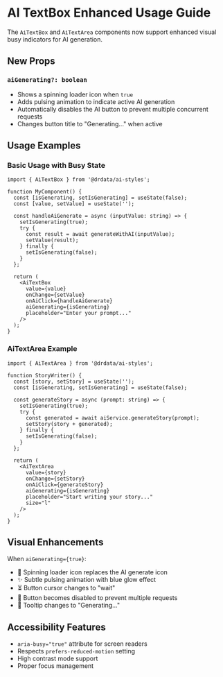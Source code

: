# AI TextBox Enhanced Usage Guide

The `AiTextBox` and `AiTextArea` components now support enhanced visual busy indicators for AI generation.

## New Props

### `aiGenerating?: boolean`
- Shows a spinning loader icon when `true`
- Adds pulsing animation to indicate active AI generation
- Automatically disables the AI button to prevent multiple concurrent requests
- Changes button title to "Generating..." when active

## Usage Examples

### Basic Usage with Busy State
```tsx
import { AiTextBox } from '@drdata/ai-styles';

function MyComponent() {
  const [isGenerating, setIsGenerating] = useState(false);
  const [value, setValue] = useState('');

  const handleAiGenerate = async (inputValue: string) => {
    setIsGenerating(true);
    try {
      const result = await generateWithAI(inputValue);
      setValue(result);
    } finally {
      setIsGenerating(false);
    }
  };

  return (
    <AiTextBox
      value={value}
      onChange={setValue}
      onAiClick={handleAiGenerate}
      aiGenerating={isGenerating}
      placeholder="Enter your prompt..."
    />
  );
}
```

### AiTextArea Example
```tsx
import { AiTextArea } from '@drdata/ai-styles';

function StoryWriter() {
  const [story, setStory] = useState('');
  const [isGenerating, setIsGenerating] = useState(false);

  const generateStory = async (prompt: string) => {
    setIsGenerating(true);
    try {
      const generated = await aiService.generateStory(prompt);
      setStory(story + generated);
    } finally {
      setIsGenerating(false);
    }
  };

  return (
    <AiTextArea
      value={story}
      onChange={setStory}
      onAiClick={generateStory}
      aiGenerating={isGenerating}
      placeholder="Start writing your story..."
      size="l"
    />
  );
}
```

## Visual Enhancements

When `aiGenerating={true}`:
- 🔄 Spinning loader icon replaces the AI generate icon
- ✨ Subtle pulsing animation with blue glow effect
- ⏳ Button cursor changes to "wait"
- 🚫 Button becomes disabled to prevent multiple requests
- 📝 Tooltip changes to "Generating..."

## Accessibility Features

- `aria-busy="true"` attribute for screen readers
- Respects `prefers-reduced-motion` setting
- High contrast mode support
- Proper focus management